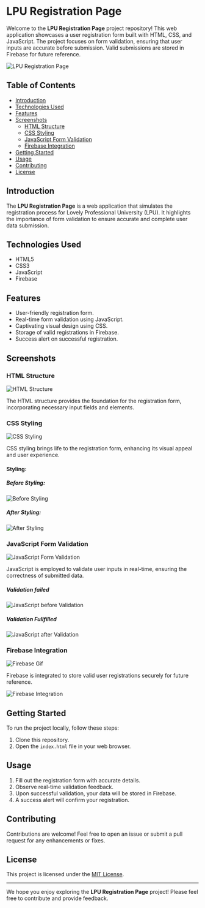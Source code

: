 # LPU Registration Page

Welcome to the **LPU Registration Page** project repository! This web application showcases a user registration form built with HTML, CSS, and JavaScript. The project focuses on form validation, ensuring that user inputs are accurate before submission. Valid submissions are stored in Firebase for future reference.

![LPU Registration Page](Screenshot/main.png)

## Table of Contents

- [Introduction](#introduction)
- [Technologies Used](#technologies-used)
- [Features](#features)
- [Screenshots](#screenshots)
  - [HTML Structure](#html-structure)
  - [CSS Styling](#css-styling)
  - [JavaScript Form Validation](#javascript-form-validation)
  - [Firebase Integration](#firebase-integration)
- [Getting Started](#getting-started)
- [Usage](#usage)
- [Contributing](#contributing)
- [License](#license)

## Introduction

The **LPU Registration Page** is a web application that simulates the registration process for Lovely Professional University (LPU). It highlights the importance of form validation to ensure accurate and complete user data submission.

## Technologies Used

- HTML5
- CSS3
- JavaScript
- Firebase

## Features

- User-friendly registration form.
- Real-time form validation using JavaScript.
- Captivating visual design using CSS.
- Storage of valid registrations in Firebase.
- Success alert on successful registration.

## Screenshots

### HTML Structure

![HTML Structure](Screenshot/HTML.png)

The HTML structure provides the foundation for the registration form, incorporating necessary input fields and elements.

### CSS Styling

![CSS Styling](Screenshot/Css.png)

CSS styling brings life to the registration form, enhancing its visual appeal and user experience.

#### Styling:

##### Before Styling:

![Before Styling](Screenshot/before.png)

##### After Styling:
![After Styling](Screenshot/after.png)


### JavaScript Form Validation

![JavaScript Form Validation](Screenshot/Validation_before.png)

JavaScript is employed to validate user inputs in real-time, ensuring the correctness of submitted data.

##### Validation failed

![JavaScript before Validation](Screenshot/Validation_before.png)

##### Validation Fullfilled

![JavaScript after Validation](Screenshot/Validation_after.png)


### Firebase Integration

![Firebase Gif](Screenshot/firebase_gif)

Firebase is integrated to store valid user registrations securely for future reference.

![Firebase Integration](Screenshot/Firebase.png)

## Getting Started

To run the project locally, follow these steps:

1. Clone this repository.
2. Open the `index.html` file in your web browser.

## Usage

1. Fill out the registration form with accurate details.
2. Observe real-time validation feedback.
3. Upon successful validation, your data will be stored in Firebase.
4. A success alert will confirm your registration.

## Contributing

Contributions are welcome! Feel free to open an issue or submit a pull request for any enhancements or fixes.

## License

This project is licensed under the [MIT License](LICENSE).

---

We hope you enjoy exploring the **LPU Registration Page** project! Please feel free to contribute and provide feedback.
